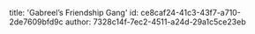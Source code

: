 title: 'Gabreel’s Friendship Gang'
id: ce8caf24-41c3-43f7-a710-2de7609bfd9c
author: 7328c14f-7ec2-4511-a24d-29a1c5ce23eb
